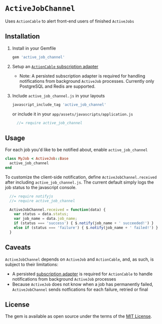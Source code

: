 # `ActiveJobChannel`
Uses `ActionCable` to alert front-end users of finished `ActiveJobs`

## Installation
1. Install in your Gemfile

    ```ruby
    gem 'active_job_channel'
    ```

2. Setup an [`ActionCable` subscription adapter](http://edgeguides.rubyonrails.org/action_cable_overview.html#subscription-adapter)
    * Note: A persisted subscription adapter is required for handling notifications
    from background `ActiveJob` processes. Currently only PostgreSQL and Redis
    are supported.

3. Include `active_job_channel.js` in your layouts

    ```ruby
    javascript_include_tag 'active_job_channel'
    ```

    or include it in your `app/assets/javascripts/application.js`

    ```javascript
      //= require active_job_channel
    ```

## Usage
For each job you'd like to be notified about, enable `active_job_channel`

```ruby
class MyJob < ActiveJob::Base
  active_job_channel
end
```

To customize the client-side notification, define `ActiveJobChannel.received`
after including `active_job_channel.js`. The current default simply logs the 
job status to the javascript console.

```javascript
  //= require notifyjs
  //= require active_job_channel

  ActiveJobChannel.received = function(data) {
    var status = data.status;
    var job_name = data.job_name;
    if (status === 'success') { $.notify(job_name + ' succeeded!') }
    else if (status === 'failure') { $.notify(job_name + ' failed!') }
  }
```

## Caveats
`ActiveJobChannel` depends on `ActiveJob` and `ActionCable`, and, as such, is
subject to their limitations:

* A persisted [subscription adapter](http://guides.rubyonrails.org/action_cable_overview.html#subscription-adapter)
is required for `ActionCable` to handle notifications from background 
`ActiveJob` processes
* Because `ActiveJob` does not know when a job has permanently failed, 
`ActiveJobChannel` sends notfications for each failure, retried or final

## License
The gem is available as open source under the terms of the [MIT License](http://opensource.org/licenses/MIT).
